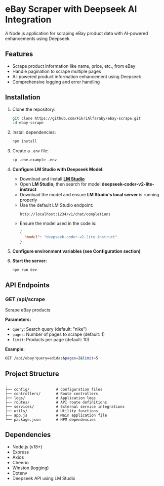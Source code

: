 # eBay Scraper with Deepseek AI Integration

A Node.js application for scraping eBay product data with AI-powered enhancements using Deepseek.

## Features

- Scrape product information like name, price, etc., from eBay
- Handle pagination to scrape multiple pages
- AI-powered product information enhancement using Deepseek
- Comprehensive logging and error handling

## Installation

1. Clone the repository:

   ```bash
   git clone https://github.com/FikriAlfaraby/ebay-scrape.git
   cd ebay-scrape
   ```

2. Install dependencies:

   ```bash
   npm install
   ```

3. Create a `.env` file:

   ```bash
   cp .env.example .env
   ```

4. **Configure LM Studio with Deepseek Model:**
   
   - Download and install **[LM Studio](https://lmstudio.ai/)**
   - Open **LM Studio**, then search for model **deepseek-coder-v2-lite-instruct**
   - Download the model and ensure **LM Studio's local server** is running properly
   - Use the default LM Studio endpoint:  
     ```
     http://localhost:1234/v1/chat/completions
     ```
   - Ensure the model used in the code is:
     ```json
     {
       "model": "deepseek-coder-v2-lite-instruct"
     }
     ```

5. **Configure environment variables (see Configuration section)**

6. **Start the server:**

   ```bash
   npm run dev
   ```

## API Endpoints

### GET /api/scrape

Scrape eBay products

**Parameters:**

- `query`: Search query (default: "nike")
- `pages`: Number of pages to scrape (default: 1)
- `limit`: Products per page (default: 10)

**Example:**

```bash
GET /api/ebay?query=adidas&pages=2&limit=5
```

## Project Structure

```
.
├── config/            # Configuration files
├── controllers/       # Route controllers
├── logs/              # Application logs
├── routes/            # API route definitions
├── services/          # External service integrations
├── utils/             # Utility functions
├── app.js             # Main application file
└── package.json       # NPM dependencies
```

## Dependencies

- Node.js (v18+)
- Express
- Axios
- Cheerio
- Winston (logging)
- Dotenv
- Deepseek API using LM Studio

